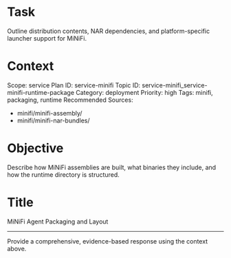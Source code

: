 # Task
Outline distribution contents, NAR dependencies, and platform-specific launcher support for MiNiFi.

# Context
Scope: service
Plan ID: service-minifi
Topic ID: service-minifi_service-minifi-runtime-package
Category: deployment
Priority: high
Tags: minifi, packaging, runtime
Recommended Sources:
- minifi/minifi-assembly/
- minifi/minifi-nar-bundles/

# Objective
Describe how MiNiFi assemblies are built, what binaries they include, and how the runtime directory is structured.

# Title
MiNiFi Agent Packaging and Layout

---

Provide a comprehensive, evidence-based response using the context above.
